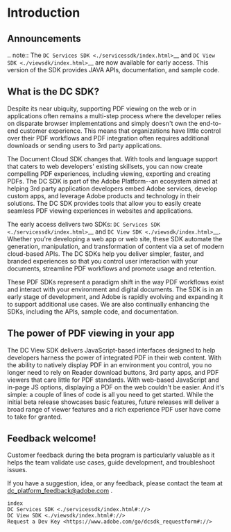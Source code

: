 # Introduction

## Announcements

.. note:: The `DC Services SDK <./servicessdk/index.html>`__ and `DC View SDK <./viewsdk/index.html>`__ are now available for early access. This version of the SDK provides JAVA APIs, documentation, and sample code.  

## What is the DC SDK?

Despite its near ubiquity, supporting PDF viewing on the web or in applications often remains a multi-step process where the developer relies on disparate browser implementations and simply doesn't own the end-to-end customer experience. This means that organizations have little control over their PDF workflows and PDF integration often requires additional downloads or sending users to 3rd party applications. 

The Document Cloud SDK changes that. With tools and language support that caters to web developers' existing skillsets, you can now create compelling PDF experiences, including viewing, exporting and creating PDFs. The DC SDK is part of the Adobe Platform--an ecosystem aimed at helping 3rd party application developers embed Adobe services, develop custom apps, and leverage Adobe products and technology in their solutions. The DC SDK provides tools that allow you to easily create seamless PDF viewing experiences in websites and applications. 

The early access delivers two SDKs: `DC Services SDK <./servicessdk/index.html>`__ and `DC View SDK <./viewsdk/index.html>`__.  Whether you're developing a web app or web site, these SDK automate the generation, manipulation, and transformation of content via a set of modern cloud-based APIs. The DC SDKs help you deliver simpler, faster, and branded experiences so that you control user interaction with your documents, streamline PDF workflows and promote usage and retention. 

These PDF SDKs represent a paradigm shift in the way PDF workflows exist and interact with your environment and digital documents. The SDK is in an early stage of development, and Adobe is rapidly evolving and expanding it to support additional use cases. We are also continually enhancing the SDKs, including the APIs, sample code, and documentation.

## The power of PDF viewing in your app 

The DC View SDK delivers JavaScript-based interfaces designed to help developers harness the power of integrated PDF in their web content. With the ability to natively display PDF in an environment you control, you no longer need to rely on Reader download buttons, 3rd party apps, and PDF viewers that care little for PDF standards. With web-based JavaScript and in-page JS options, displaying a PDF on the web couldn't be easier. And it's simple: a couple of lines of code is all you need to get started. While the initial beta release showcases basic features, future releases will deliver a broad range of viewer features and a rich experience PDF user have come to take for granted. 

## Feedback welcome!

Customer feedback during the beta program is particularly valuable as it helps the team validate use cases, guide development, and troubleshoot issues. 

If you have a suggestion, idea, or any feedback, please contact the team at dc_platform_feedback@adobe.com .


    index
    DC Services SDK <./servicessdk/index.html#://>
    DC View SDK <./viewsdk/index.html#://>
    Request a Dev Key <https://www.adobe.com/go/dcsdk_requestform#://>
